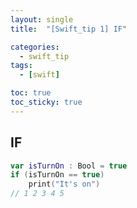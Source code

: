 ```yaml
---
layout: single
title:  "[Swift_tip 1] IF"

categories:
  - swift_tip
tags:
  - [swift]

toc: true
toc_sticky: true
---
```


## IF
```swift
var isTurnOn : Bool = true
if (isTurnOn == true)
    print("It's on")
// 1 2 3 4 5
```